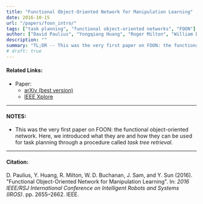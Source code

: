 ```yaml
---
title: "Functional Object-Oriented Network for Manipulation Learning"
date: 2016-10-15
url: "/papers/foon_intro/"
tags: ["task planning", "functional object-oriented networks", "FOON"]
author: ["David Paulius", "Yongqiang Huang", "Roger Milton", "William David Buchanan", "Jeanine Sam", "Yu Sun"]
description: ""
summary: "TL;DR -- This was the very first paper on FOON: the functional object-oriented network. Here, we introduced what they are and how they can be used for task planning. They are advantageous for their flexibility and human interpretability."
# draft: true
---
```


#### Related Links:

+ Paper:
  + [arXiv (best version)](https://arxiv.org/abs/1902.01537)
  + [IEEE Xplore](https://ieeexplore.ieee.org/document/7759413/)

---

#### NOTES:

+ This was the very first paper on FOON: the functional object-oriented network. Here, we introduced what they are and how they can be used for task planning through a procedure called *task tree retrieval*.

---

#### Citation:

D. Paulius, Y. Huang, R. Milton, W. D. Buchanan, J. Sam, and Y. Sun (2016). "Functional Object-Oriented Network for Manipulation Learning". In: *2016 IEEE/RSJ International Conference on Intelligent Robots and Systems (IROS)*. pp. 2655–2662. IEEE.
